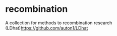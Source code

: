 # recombination
A collection for methods to recombination research
(LDhat)https://github.com/auton1/LDhat
